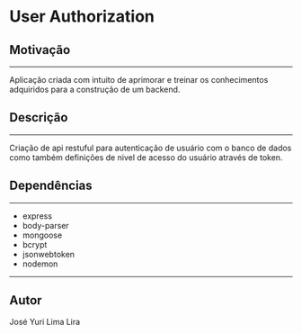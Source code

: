 # User Authorization

## Motivação
---
Aplicação criada com intuito de aprimorar e treinar os conhecimentos adquiridos para a construção de um backend.
## Descrição
---
Criação de api restuful para autenticação de usuário com o banco de dados como também definições de nivel de acesso do usuário através de token.

## Dependências
---
- express
- body-parser
- mongoose
- bcrypt
- jsonwebtoken
- nodemon
---
## Autor
José Yuri Lima Lira

